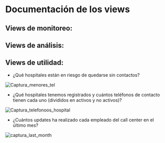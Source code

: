 # Documentación de los views





## Views de monitoreo: 


## Views de análisis: 




## Views de utilidad:
- ¿Qué hospitales están en riesgo de quedarse sin contactos?

![Captura_menores_tel](https://user-images.githubusercontent.com/70484786/119583629-9eaad900-bd8c-11eb-8034-d53fcd178970.PNG)

- ¿Qué hospitales tenemos registrados y cuántos teléfonos de contacto tienen cada uno (divididos en activos y no activos)?

![Captura_telefonoos_hospital](https://user-images.githubusercontent.com/70484786/119583688-bf732e80-bd8c-11eb-8eba-46aa8472ef7e.PNG)

- ¿Cuántos updates ha realizado cada empleado del call center en el último mes?

![captura_last_month](https://user-images.githubusercontent.com/70484786/119583709-c8fc9680-bd8c-11eb-9c43-4a66f45246a9.PNG)

